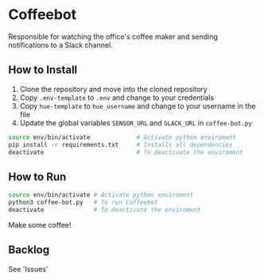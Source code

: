 # Coffeebot
Responsible for watching the office's coffee maker and sending notifications to a Slack channel.

## How to Install

1. Clone the repository and move into the cloned repository
2. Copy `.env-template` to `.env`  and change to your credentials
3. Copy `hue-template` to `hue_username` and change to your username in the file
4. Update the global variables `SENSOR_URL` and `SLACK_URL` in `coffee-bot.py`

```sh
source env/bin/activate             # Activate python enviroment
pip install -r requirements.txt     # Installs all dependencies
deactivate                          # To deactivate the enviroment
```

## How to Run

```sh
source env/bin/activate # Activate python enviroment
python3 coffee-bot.py   # To run Coffeebot
deactivate              # To deactivate the enviroment
```

Make some coffee!

## Backlog
See 'Issues'
